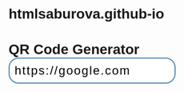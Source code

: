 # htmlsaburova.github-io
<!-- <!DOCTYPE html>
<html lang="en">
<head>
  <meta charset="UTF-8">
  <meta http-equiv="X-UA-Compatible" content="IE=edge">
  <meta name="viewport" content="width=device-width, initial-scale=1.0">
  <link rel="stylesheet" href="style.css">
  <title>Document</title>
</head>
<body>
  <h1>QR Code Generator</h1>
  <input type="text" spellcheck="false" id="text" value="https://google.com" />
  <div id="qrcode"></div>

  <script src="main.js"></script>
</body>
</html>
 -->
<html lang="en">

<head>
  <meta charset="UTF-8">
  <meta http-equiv="X-UA-Compatible" content="IE=edge">
  <meta name="viewport" content="width=device-width, initial-scale=1.0">
  <title>QR Code Generator</title>
  <style>
    * {
      margin: 0;
      padding: 0;
      box-sizing: border-box;
    }

    body {
      width: 80%;
      height: 100vh;
      margin: auto;
      display: grid;
      place-items: center;
    }

    h1 {
      font-family: sans-serif;
    }

    input {
      padding: 10px;
      border-radius: 20px;
      border: 2px solid steelblue;
      font-size: 1.5rem;
      letter-spacing: 2px;
      outline: none;
    }
  </style>
</head>

<body>
  <h1>QR Code Generator</h1>
  <input type="text" spellcheck="false" id="text" value="https://google.com" />
  <div id="qrcode"></div>
  <script src="https://cdnjs.cloudflare.com/ajax/libs/qrcodejs/1.0.0/qrcode.min.js"></script>
  <script type="text/javascript">

    const qrcode = document.getElementById("qrcode");
    const textInput = document.getElementById("text");

    const qr = new QRCode(qrcode);
    qr.makeCode(textInput.value.trim());

    textInput.oninput = (e) => {
      qr.makeCode(e.target.value.trim());
    };

  </script>
</body>

</html>

